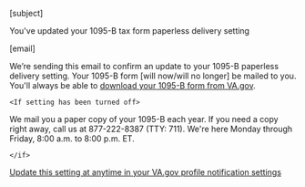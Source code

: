 [subject]

You've updated your 1095-B tax form paperless delivery setting

[email]

We’re sending this email to confirm an update to your 1095-B paperless delivery setting. Your 1095-B form [will now/will no longer] be mailed to you. You'll always be able to [download your 1095-B form from VA.gov](https://www.va.gov/records/download-your-irs-1095-b).

`<If setting has been turned off>`

We mail you a paper copy of your 1095-B each year. If you need a copy right away, call us at 877-222-8387 (TTY: 711). We're here Monday through Friday, 8:00 a.m. to 8:00 p.m. ET.

`</if>`
  
[Update this setting at anytime in your VA.gov profile notification settings](https://va.gov/profile/notifications)
